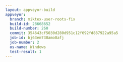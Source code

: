 ```yaml
---
layout: appveyor-build
appveyor:
  branch: miktex-user-roots-fix
  build-id: 28668652
  build-number: 260
  commit: 354643cf5030d280d951c12f692fd887922a95a5
  job-id: bj63em730amo8afj
  job-number: 2
  os-name: Windows
  test-result: 1
---
```

